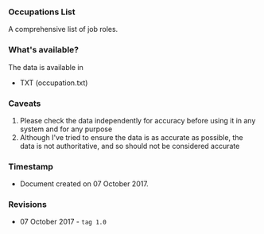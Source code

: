 ### Occupations List

A comprehensive list of job roles.

### What's available?

The data is available in

* TXT (occupation.txt)

### Caveats

1. Please check the data independently for accuracy before using it in any system and for any purpose
1. Although I've tried to ensure the data is as accurate as possible, the data is not authoritative, and so should not be considered accurate

### Timestamp

* Document created on 07 October 2017.

### Revisions

* 07 October 2017 - `tag 1.0`
